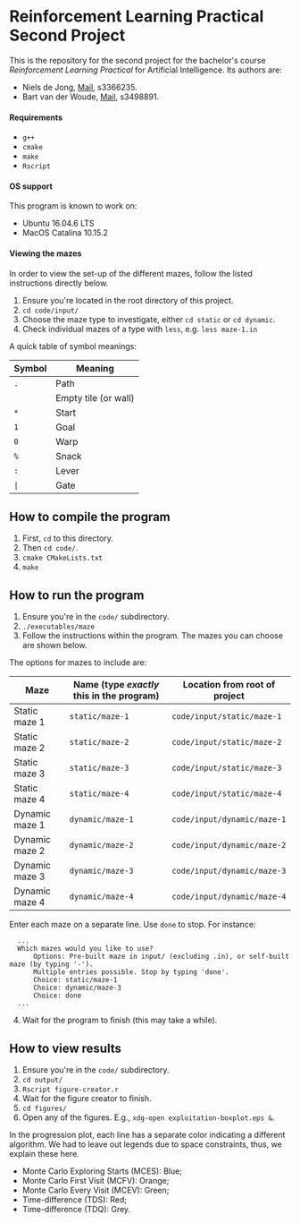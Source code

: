 # Reinforcement Learning Practical Second Project

This is the repository for the second project for the bachelor's course _Reinforcement Learning Practical_
for Artificial Intelligence. Its authors are:
* Niels de Jong, [Mail](mailto:n.a.de.jong@student.rug.nl), s3366235.
* Bart van der Woude, [Mail](mailto:b.r.van.der.woude@student.rug.nl), s3498891.

#### Requirements

* `g++`
* `cmake`
* `make`
* `Rscript`

#### OS support

This program is known to work on:

* Ubuntu 16.04.6 LTS
* MacOS Catalina 10.15.2

#### Viewing the mazes

In order to view the set-up of the different mazes, follow the listed
instructions directly below.

1. Ensure you're located in the root directory of this project.
2. `cd code/input/`
3. Choose the maze type to investigate, either `cd static` or `cd dynamic`.
4. Check individual mazes of a type with `less`, e.g. `less maze-1.in`

A quick table of symbol meanings:

| Symbol | Meaning |
|---|---|
| `.` | Path |
| ` ` | Empty tile (or wall) |
| `*` | Start |
| `1` | Goal |
| `0` | Warp |
| `%` | Snack |
| `:` | Lever |
| `\|` | Gate |

## How to compile the program

1. First, `cd` to this directory.
2. Then `cd code/`.
3. `cmake CMakeLists.txt`
4. `make`

## How to run the program

1. Ensure you're in the `code/` subdirectory.
2. `./executables/maze`
3. Follow the instructions within the program. The mazes you can choose are shown below.

The options for mazes to include are:

| Maze | Name (type _exactly_ this in the program)  | Location from root of project |
|---|---|---|
| Static maze 1 | `static/maze-1`  | `code/input/static/maze-1` |
| Static maze 2 | `static/maze-2`  | `code/input/static/maze-2` |
| Static maze 3 | `static/maze-3` | `code/input/static/maze-3` |
| Static maze 4 | `static/maze-4` | `code/input/static/maze-4` |
| Dynamic maze 1 | `dynamic/maze-1` | `code/input/dynamic/maze-1` |
| Dynamic maze 2 | `dynamic/maze-2` | `code/input/dynamic/maze-2` |
| Dynamic maze 3 | `dynamic/maze-3` | `code/input/dynamic/maze-3` |
| Dynamic maze 4 | `dynamic/maze-4` | `code/input/dynamic/maze-4` |

Enter each maze on a separate line. Use `done` to stop. For instance:

```
  ...
  Which mazes would you like to use?
      Options: Pre-built maze in input/ (excluding .in), or self-built maze (by typing '-').
      Multiple entries possible. Stop by typing 'done'.
      Choice: static/maze-1
      Choice: dynamic/maze-3
      Choice: done
  ...
```

4. Wait for the program to finish (this may take a while).

## How to view results

1. Ensure you're in the `code/` subdirectory.
2. `cd output/`
3. `Rscript figure-creator.r`
4. Wait for the figure creator to finish.
5. `cd figures/`
6. Open any of the figures. E.g., `xdg-open exploitation-boxplot.eps &`.

In the progression plot, each line has a separate color indicating
a different algorithm. We had to leave out legends due to space constraints,
thus, we explain these here.

* Monte Carlo Exploring Starts (MCES): Blue;
* Monte Carlo First Visit (MCFV): Orange;
* Monte Carlo Every Visit (MCEV): Green;
* Time-difference (TDS): Red;
* Time-difference (TDQ): Grey.
